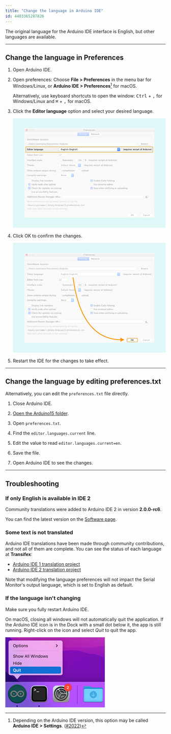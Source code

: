 ```yaml
---
title: "Change the language in Arduino IDE"
id: 4403365287826
---
```


The original language for the Arduino IDE interface is English, but other languages are available.

---

## Change the language in Preferences

1. Open Arduino IDE.

2. Open preferences: Choose **File > Preferences** in the menu bar for Windows/Linux, or  **Arduino IDE > Preferences**[^1] for macOS.

   [^1]: Depending on the Arduino IDE version, this option may be called **Arduino IDE > Settings**. ([#2022](https://github.com/arduino/arduino-ide/issues/2022))

   Alternatively, use keyboard shortcuts to open the window: <kbd>Ctrl</kbd> + <kbd>,</kbd> for Windows/Linux and <kbd>⌘</kbd> + <kbd>,</kbd> for macOS.

3. Click the **Editor language** option and select your desired language.

   ![The Editor language option in the IDE Preferences window.](img/highlighting-preferences-language.png)

4. Click OK to confirm the changes.

   ![Clicking OK to confirm the changes.](img/highlighting-preferences-OK.png)

5. Restart the IDE for the changes to take effect.

---

## Change the language by editing preferences.txt

Alternatively, you can edit the `preferences.txt` file directly.

1. Close Arduino IDE.

2. [Open the Arduino15 folder](https://support.arduino.cc/hc/en-us/articles/360018448279-Open-the-Arduino15-folder).

3. Open `preferences.txt`.

4. Find the `editor.languages.current` line.

5. Edit the value to read `editor.languages.current=en`.

6. Save the file.

7. Open Arduino IDE to see the changes.

---

## Troubleshooting

### If only English is available in IDE 2

Community translations were added to Arduino IDE 2 in version **2.0.0-rc6**.

You can find the latest version on the [Software page](https://www.arduino.cc/en/software).

### Some text is not translated

Arduino IDE translations have been made through community contributions, and not all of them are complete. You can see the status of each language at **Transifex**:

* [Arduino IDE 1 translation project](https://www.transifex.com/mbanzi/arduino-ide-15/)
* [Arduino IDE 2 translation project](https://www.transifex.com/arduino-1/ide2/)

Note that modifying the language preferences will not impact the Serial Monitor's output language, which is set to English as default.

### If the language isn't changing

Make sure you fully restart Arduino IDE.

On macOS, closing all windows will not automatically quit the application. If the Arduino IDE icon is in the Dock with a small dot below it, the app is still running. Right-click on the icon and select _Quit_ to quit the app.

![Quitting Arduino IDE in the Dock on macOS.](img/macos-ide-quit.png)

<p style="display:none;">
  Tags: sprache, idioma, Español, Deutsch, Italiano  (Italian), Português, Arabic, Euskara (Basque), Chinese (汉语/漢語), Čeština (Czech), Dutch, Persian, Turkish, Armenian, Bulgarian , English, French, German, Greek, Hungarian, Italian, 日本語 (Japanese), 한국어 (Korean), Norwegian Bokmål, Polish, Portuguese, Limba română (Romanian), Russian, Slovenčina (Slovak), Slovenian ,Spanish ,Ukrainian ,Vietnamese, Eesti keel (Estonian)
</p>

